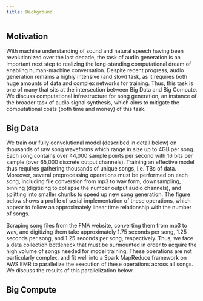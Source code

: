 ```yaml
---
title: Background
---
```


## Motivation

With machine understanding of sound and natural speech having been revolutionized over the last decade, the task of audio generation is an important next step to realizing the long-standing computational dream of enabling human-machine conversation. Despite recent progress, audio generation remains a highly intensive (and slow) task, as it requires both huge amounts of data and complex networks for training. Thus, this task is one of many that sits at the intersection between Big Data and Big Compute. We discuss computational infrastructure for song generation, an instance of the broader task of audio signal synthesis, which aims to mitigate the computational costs (both time and money) of this task.

## Big Data

We train our fully convolutional model (described in detail below) on thousands of raw song waveforms which range in size up to 4GB per song. Each song contains over 44,000 sample points per second with 16 bits per sample (over 65,000 discrete output channels). Training an effective model thus requires gathering thousands of unique songs, i.e. TBs of data. Moreover, several preprocessing operations must be performed on each song, including file conversion from mp3 to wav form, downsampling, binning (digitizing to collapse the number output audio channels), and splitting into smaller chunks to speed up new song generation. The figure below shows a profile of serial implementation of these operations, which appear to follow an approximately linear time relationship with the number of songs.

Scraping song files from the FMA website, converting them from mp3 to wav, and digitizing them take approximately 1.75 seconds per song, 1.25 seconds per song, and 1.25 seconds per song, respectively. Thus, we face a data collection bottleneck that must be surmounted in order to acquire the high volume of songs needed for model training. These operations are not particularly complex, and fit well into a Spark MapReduce framework on AWS EMR to parallelize the execution of these operations across all songs. We discuss the results of this parallelization below.


## Big Compute







